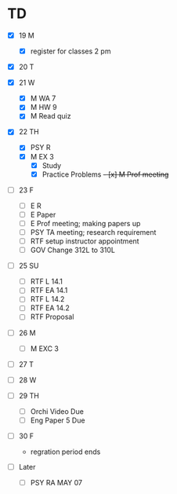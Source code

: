 # TD

- [x] 19 M
  - [x] register for classes 2 pm

- [x] 20 T 

- [x] 21 W 
  - [x] M WA 7 
  - [x] M HW 9 
  - [x] M Read quiz 

- [x] 22 TH 
  - [x] PSY R 
  - [x] M EX 3
    - [x] Study
	- [x] Practice Problems
    ~~- [x] M Prof meeting~~

- [ ] 23 F
  - [ ] E R 
  - [ ] E Paper
  - [ ] E Prof meeting; making papers up
  - [ ] PSY TA meeting; research requirement
  - [ ] RTF setup instructor appointment
  - [ ] GOV Change 312L to 310L

- [ ] 25 SU
  - [ ] RTF L  14.1
  - [ ] RTF EA 14.1
  - [ ] RTF L  14.2
  - [ ] RTF EA 14.2
  - [ ] RTF Proposal

- [ ] 26 M
  - [ ] M EXC 3

- [ ] 27 T

- [ ] 28 W 

- [ ] 29 TH 
  - [ ] Orchi Video Due
  - [ ] Eng Paper 5 Due

- [ ] 30 F
  - regration period ends

- [ ] Later
  - [ ] PSY RA MAY 07
